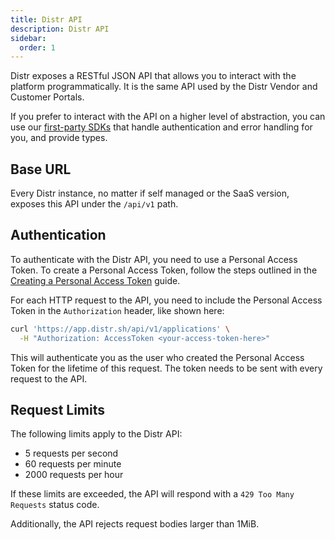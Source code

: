 ```yaml
---
title: Distr API
description: Distr API
sidebar:
  order: 1
---
```


Distr exposes a RESTful JSON API that allows you to interact with the platform programmatically.
It is the same API used by the Distr Vendor and Customer Portals.

If you prefer to interact with the API on a higher level of abstraction, you can use our [first-party SDKs](/docs/integrations/sdk)
that handle authentication and error handling for you, and provide types.

## Base URL

Every Distr instance, no matter if self managed or the SaaS version, exposes this API under the `/api/v1` path.

## Authentication

To authenticate with the Distr API, you need to use a Personal Access Token.
To create a Personal Access Token, follow the steps outlined in the [Creating a Personal Access Token](/docs/integrations/personal-access-token/) guide.

For each HTTP request to the API, you need to include the Personal Access Token in the `Authorization` header, like shown here:

```bash
curl 'https://app.distr.sh/api/v1/applications' \
  -H "Authorization: AccessToken <your-access-token-here>"
```

This will authenticate you as the user who created the Personal Access Token for the lifetime of this request.
The token needs to be sent with every request to the API.

## Request Limits

The following limits apply to the Distr API:

- 5 requests per second
- 60 requests per minute
- 2000 requests per hour

If these limits are exceeded, the API will respond with a `429 Too Many Requests` status code.

Additionally, the API rejects request bodies larger than 1MiB.
